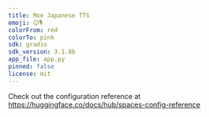 ```yaml
---
title: Moe Japanese TTS
emoji: 😊🎙️
colorFrom: red
colorTo: pink
sdk: gradio
sdk_version: 3.1.8b
app_file: app.py
pinned: false
license: mit
---
```


Check out the configuration reference at https://huggingface.co/docs/hub/spaces-config-reference
